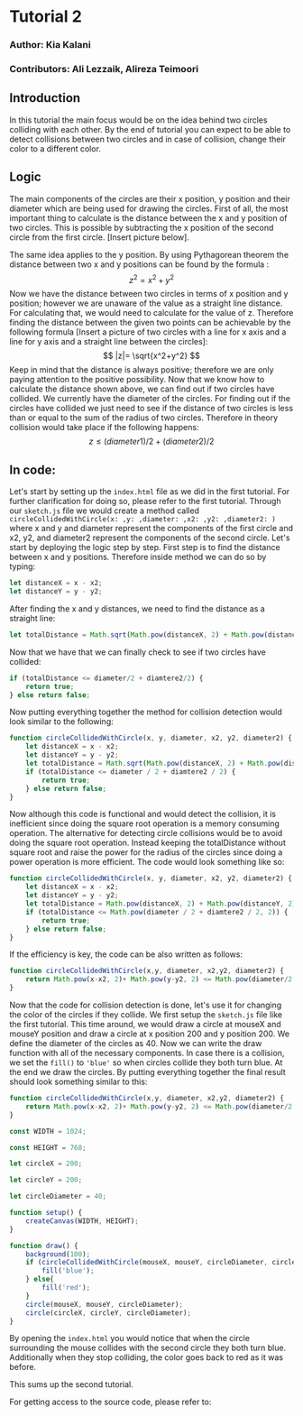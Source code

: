 # Tutorial 2

### Author: Kia Kalani

### Contributors: Ali Lezzaik, Alireza Teimoori



## Introduction

In this tutorial the main focus would be on the idea behind two circles colliding with each other. By the end of tutorial you can expect to be able to detect collisions between two circles and in case of collision, change their color to a different color.

## Logic

The main components of the circles are their x position, y position and their diameter which are being used for drawing the circles. First of all, the most important thing to calculate is the distance between the x and y position of two circles. This is possible by subtracting the x position of the second circle from the first circle. [Insert picture below].

 The same idea applies to the y position. By using Pythagorean theorem the distance between two x and y positions can be found by the formula :
$$
z^2=x^2+y^2
$$
Now we have the distance between two circles in terms of x position and y position; however we are unaware of the value as a straight line distance. For calculating that, we would need to calculate for the value of z. Therefore finding the distance between the given two points can be achievable by the following formula [Insert a picture of two circles with a line for x axis and a line for y axis and a straight line between the circles]:
$$
|z|= \sqrt{x^2+y^2}
$$
Keep in mind that the distance is always positive; therefore we are only paying attention to the positive possibility. Now that we know how to calculate the distance shown above, we can find out if two circles have collided. We currently have the diameter of the circles. For finding out if the circles have collided we just need to see if the distance of two circles is less than or equal to the sum of the radius of two circles. Therefore in theory collision would take place if the following happens:
$$
z \leq (diameter1)/2 + (diameter2)/2
$$

## In code:

Let's start by setting up the `index.html` file as we did in the first tutorial. For further clarification for doing so, please refer to the first tutorial. Through our `sketch.js` file we would create a method called `circleCollidedWithCircle(x: ,y: ,diameter: ,x2: ,y2: ,diameter2: )` where x and y and diameter represent the components of the first circle and x2, y2, and diameter2 represent the components of the second circle. Let's start by deploying the logic step by step. First step is to find the distance between x and y positions. Therefore inside method we can do so by typing:

```js
let distanceX = x - x2;
let distanceY = y - y2;
```

After finding the x and y distances, we need to find the distance as a straight line:

```js
let totalDistance = Math.sqrt(Math.pow(distanceX, 2) + Math.pow(distanceY, 2));
```

Now that we have that we can finally check to see if two circles have collided:

```js
if (totalDistance <= diameter/2 + diamtere2/2) {
    return true;
} else return false;
```

Now putting everything together the method for collision detection would look similar to the following:

```js
function circleCollidedWithCircle(x, y, diameter, x2, y2, diameter2) {
    let distanceX = x - x2;
    let distanceY = y - y2;
    let totalDistance = Math.sqrt(Math.pow(distanceX, 2) + Math.pow(distanceY, 2));
    if (totalDistance <= diameter / 2 + diamtere2 / 2) {
    	return true;
	} else return false;
}
```

Now although this code is functional and would detect the collision, it is inefficient since doing the square root operation is a memory consuming operation. The alternative for detecting circle collisions would be to avoid doing the square root operation. Instead keeping the totalDistance without square root and raise the power for the radius of the circles since doing a power operation is more efficient. The code would look something like so:

```js
function circleCollidedWithCircle(x, y, diameter, x2, y2, diameter2) {
    let distanceX = x - x2;
    let distanceY = y - y2;
    let totalDistance = Math.pow(distanceX, 2) + Math.pow(distanceY, 2);
    if (totalDistance <= Math.pow(diameter / 2 + diamtere2 / 2, 2)) {
    	return true;
	} else return false;
}
```

If the efficiency is key, the code can be also written as follows:

```js
function circleCollidedWithCircle(x,y, diameter, x2,y2, diameter2) {
    return Math.pow(x-x2, 2)+ Math.pow(y-y2, 2) <= Math.pow(diameter/2 + diameter2/2, 2);
}
```

Now that the code for collision detection is done, let's use it for changing the color of the circles if they collide. We first setup the `sketch.js` file like the first tutorial. This time around, we would draw a circle at mouseX and mouseY position and draw a circle at x position 200 and y position 200. We define the diameter of the circles as 40. Now we can write the draw function with all of the necessary components. In case there is a collision, we set the `fill()` to `'blue'` so when circles collide they both turn blue. At the end we draw the circles. By putting everything together the final result should look something similar to this:

```js
function circleCollidedWithCircle(x,y, diameter, x2,y2, diameter2) {
    return Math.pow(x-x2, 2)+ Math.pow(y-y2, 2) <= Math.pow(diameter/2 + diameter2/2, 2);
}

const WIDTH = 1024;

const HEIGHT = 768;

let circleX = 200;

let circleY = 200;

let circleDiameter = 40;

function setup() {
    createCanvas(WIDTH, HEIGHT);
}

function draw() {
    background(100);
    if (circleCollidedWithCircle(mouseX, mouseY, circleDiameter, circleX, circleY, circleDiameter)) {
        fill('blue');
    } else{
        fill('red');
    }
    circle(mouseX, mouseY, circleDiameter);
    circle(circleX, circleY, circleDiameter);
}
```

By opening the `index.html` you would notice that when the circle surrounding the mouse collides with the second circle they both turn blue. Additionally when they stop colliding, the color goes back to red as it was before.

This sums up the second tutorial.

For getting access to the source code, please refer to: 


